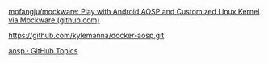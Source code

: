 [mofangju/mockware: Play with Android AOSP and Customized Linux Kernel via Mockware (github.com)](https://github.com/mofangju/mockware)

https://github.com/kylemanna/docker-aosp.git

[aosp · GitHub Topics](https://github.com/topics/aosp)
